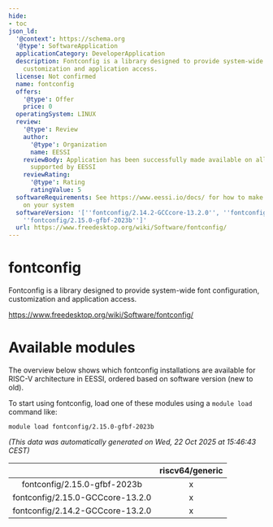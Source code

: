 ```yaml
---
hide:
- toc
json_ld:
  '@context': https://schema.org
  '@type': SoftwareApplication
  applicationCategory: DeveloperApplication
  description: Fontconfig is a library designed to provide system-wide font configuration,
    customization and application access.
  license: Not confirmed
  name: fontconfig
  offers:
    '@type': Offer
    price: 0
  operatingSystem: LINUX
  review:
    '@type': Review
    author:
      '@type': Organization
      name: EESSI
    reviewBody: Application has been successfully made available on all architectures
      supported by EESSI
    reviewRating:
      '@type': Rating
      ratingValue: 5
  softwareRequirements: See https://www.eessi.io/docs/ for how to make EESSI available
    on your system
  softwareVersion: '[''fontconfig/2.14.2-GCCcore-13.2.0'', ''fontconfig/2.15.0-GCCcore-13.2.0'',
    ''fontconfig/2.15.0-gfbf-2023b'']'
  url: https://www.freedesktop.org/wiki/Software/fontconfig/
---
```


fontconfig
==========


Fontconfig is a library designed to provide system-wide font configuration, customization and application access.

https://www.freedesktop.org/wiki/Software/fontconfig/
# Available modules


The overview below shows which fontconfig installations are available for RISC-V architecture in EESSI, ordered based on software version (new to old).

To start using fontconfig, load one of these modules using a `module load` command like:

```shell
module load fontconfig/2.15.0-gfbf-2023b
```

*(This data was automatically generated on Wed, 22 Oct 2025 at 15:46:43 CEST)*

| |riscv64/generic|
| :---: | :---: |
|fontconfig/2.15.0-gfbf-2023b|x|
|fontconfig/2.15.0-GCCcore-13.2.0|x|
|fontconfig/2.14.2-GCCcore-13.2.0|x|
